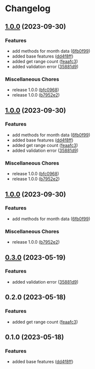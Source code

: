 # Changelog

## [1.0.0](https://github.com/dreamorosi/npm-registry-download-count/compare/v1.0.0...v1.0.0) (2023-09-30)


### Features

* add methods for month data ([6fb0f99](https://github.com/dreamorosi/npm-registry-download-count/commit/6fb0f994a1c0d8535addc1c0552d492de3c9acb0))
* added base features ([dd4f8ff](https://github.com/dreamorosi/npm-registry-download-count/commit/dd4f8ffbad8cbf3703d93f3f211d7a56b37762a2))
* added get range count ([feaafc3](https://github.com/dreamorosi/npm-registry-download-count/commit/feaafc36e8b7d5c013441236613420c6b60d0e18))
* added validation error ([35881d9](https://github.com/dreamorosi/npm-registry-download-count/commit/35881d9eb064430e9d794df322afd6b0792b42de))


### Miscellaneous Chores

* release 1.0.0 ([bfc0968](https://github.com/dreamorosi/npm-registry-download-count/commit/bfc09685aaff6244d63bf84b647ab74529aba1d5))
* release 1.0.0 ([b7952e2](https://github.com/dreamorosi/npm-registry-download-count/commit/b7952e247cb58bf79b0180bc0b4ce84fb4e89e46))

## [1.0.0](https://github.com/dreamorosi/npm-registry-download-count/compare/v1.0.0...v1.0.0) (2023-09-30)


### Features

* add methods for month data ([6fb0f99](https://github.com/dreamorosi/npm-registry-download-count/commit/6fb0f994a1c0d8535addc1c0552d492de3c9acb0))
* added base features ([dd4f8ff](https://github.com/dreamorosi/npm-registry-download-count/commit/dd4f8ffbad8cbf3703d93f3f211d7a56b37762a2))
* added get range count ([feaafc3](https://github.com/dreamorosi/npm-registry-download-count/commit/feaafc36e8b7d5c013441236613420c6b60d0e18))
* added validation error ([35881d9](https://github.com/dreamorosi/npm-registry-download-count/commit/35881d9eb064430e9d794df322afd6b0792b42de))


### Miscellaneous Chores

* release 1.0.0 ([bfc0968](https://github.com/dreamorosi/npm-registry-download-count/commit/bfc09685aaff6244d63bf84b647ab74529aba1d5))
* release 1.0.0 ([b7952e2](https://github.com/dreamorosi/npm-registry-download-count/commit/b7952e247cb58bf79b0180bc0b4ce84fb4e89e46))

## [1.0.0](https://github.com/dreamorosi/npm-registry-download-count/compare/v0.3.0...v1.0.0) (2023-09-30)


### Features

* add methods for month data ([6fb0f99](https://github.com/dreamorosi/npm-registry-download-count/commit/6fb0f994a1c0d8535addc1c0552d492de3c9acb0))


### Miscellaneous Chores

* release 1.0.0 ([b7952e2](https://github.com/dreamorosi/npm-registry-download-count/commit/b7952e247cb58bf79b0180bc0b4ce84fb4e89e46))

## [0.3.0](https://github.com/dreamorosi/npm-registry-download-count/compare/v0.2.0...v0.3.0) (2023-05-19)


### Features

* added validation error ([35881d9](https://github.com/dreamorosi/npm-registry-download-count/commit/35881d9eb064430e9d794df322afd6b0792b42de))

## 0.2.0 (2023-05-18)


### Features

* added get range count ([feaafc3](https://github.com/dreamorosi/npm-registry-download-count/commit/feaafc36e8b7d5c013441236613420c6b60d0e18))

## 0.1.0 (2023-05-18)


### Features

* added base features ([dd4f8ff](https://github.com/dreamorosi/npm-registry-download-count/commit/dd4f8ffbad8cbf3703d93f3f211d7a56b37762a2))
